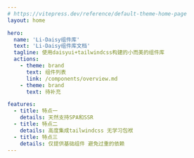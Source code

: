 ```yaml
---
# https://vitepress.dev/reference/default-theme-home-page
layout: home

hero:
  name: 'Li-Daisy组件库'
  text: 'Li-Daisy组件库文档'
  tagline: 使用daisyui+tailwindcss构建的小而美的组件库
  actions:
    - theme: brand
      text: 组件列表
      link: /components/overview.md
    - theme: brand
      text: 待补充

features:
  - title: 特点一
    details: 天然支持SPA和SSR
  - title: 特点二
    details: 高度集成tailwindcss 无学习包袱
  - title: 特点三
    details: 仅提供基础组件 避免过重的依赖
---
```

